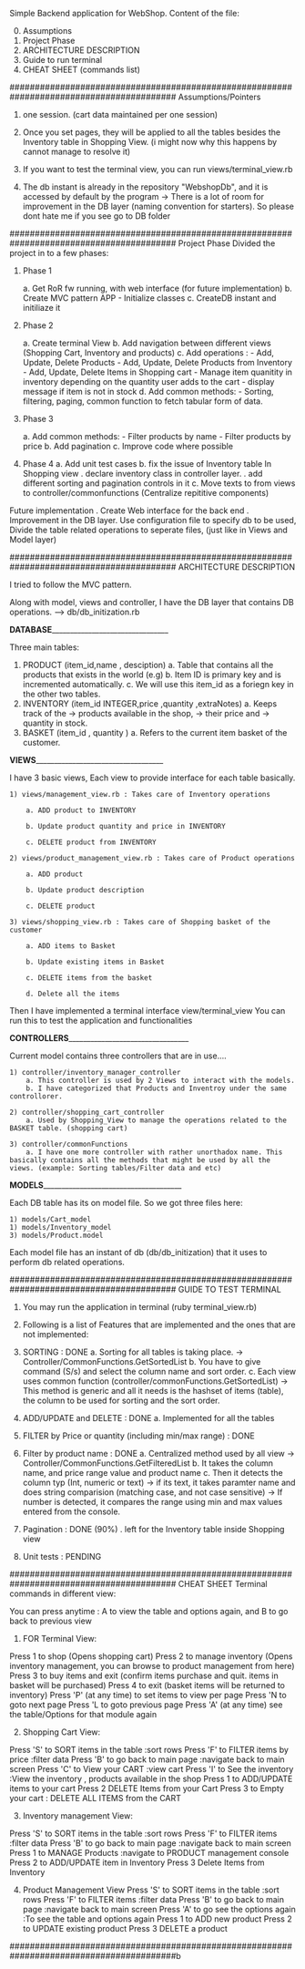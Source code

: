 Simple Backend application for WebShop.
Content of the file:

0) Assumptions
1) Project Phase
2) ARCHITECTURE DESCRIPTION
3) Guide to run terminal
4) CHEAT SHEET (commands list)

######################################################################################### Assumptions/Pointers

1) one session. (cart data maintained per one session)
2) Once you set pages, they will be applied to all the tables besides the Inventory table in Shopping View.
    (i might now why this happens by cannot manage to resolve it)

3) If you want to test the terminal view, you can run views/terminal_view.rb

4) The db instant is already in the repository "WebshopDb", and it is accessed by default by the program
        -> There is a lot of room for improvement in the DB layer (naming convention for starters). So please dont hate me if you see go to DB folder

######################################################################################### Project Phase
Divided the project in to  a few phases:

1) Phase 1

    a. Get RoR fw running, with web interface (for future implementation)
    b. Create MVC pattern APP
        - Initialize classes
    c. CreateDB instant and initiliaze it

2) Phase 2

    a. Create terminal View
    b. Add navigation between different views (Shopping Cart, Inventory and products)
    c. Add operations :
        - Add, Update, Delete Products
        - Add, Update, Delete Products from Inventory
        - Add, Update, Delete Items in Shopping cart
              - Manage item quanitity in inventory depending on the quantity user adds to the cart
              - display message if item is not in stock
    d. Add common methods:
          - Sorting, filtering, paging, common function to fetch tabular form of data.
3) Phase 3

    a. Add common methods:
          - Filter products by name
          - Filter products by price
    b. Add pagination
    c. Improve code where possible

4) Phase 4
    a. Add unit test cases
    b. fix the issue of Inventory table In Shopping view
        . declare inventory class in controller layer.
        . add different sorting and pagination controls in it
    c. Move texts to from views to controller/commonfunctions (Centralize repititive components)

Future implementation
    . Create Web interface for the back end
    . Improvement in the DB layer.
                Use configuration file to specify db to be used,
                Divide the table related operations to seperate files, (just like in Views and Model layer)


######################################################################################### ARCHITECTURE DESCRIPTION

I tried to follow the MVC pattern.

Along with model, views and controller, I have the DB layer that contains DB operations.
    --> db/db_initization.rb


__________________DATABASE__________________________________________________

Three main tables:
1) PRODUCT    (item_id,name , desciption)
  a. Table that contains all the products that exists in the world (e.g)
  b. Item ID is primary key and is incremented automatically.
  c. We will use this item_id as a foriegn key in the other two tables.
2) INVENTORY  (item_id INTEGER,price ,quantity  ,extraNotes)
  a. Keeps track of the
      ->  products available in the shop,
      ->  their price and
      ->  quantity in stock.
3) BASKET     (item_id , quantity )
    a. Refers to the current item basket of the customer.

__________________VIEWS_____________________________________________________


I have 3 basic views, Each view to provide interface for each table basically.

    1) views/management_view.rb : Takes care of Inventory operations

        a. ADD product to INVENTORY

        b. Update product quantity and price in INVENTORY

        c. DELETE product from INVENTORY

    2) views/product_management_view.rb : Takes care of Product operations

        a. ADD product

        b. Update product description

        c. DELETE product

    3) views/shopping_view.rb : Takes care of Shopping basket of the customer

        a. ADD items to Basket

        b. Update existing items in Basket

        c. DELETE items from the basket

        d. Delete all the items

Then I have implemented a terminal interface view/terminal_view
You can run this to test the application and functionalities


__________________CONTROLLERS___________________________________________________

Current model contains three controllers that are in use....

    1) controller/inventory_manager_controller
        a. This controller is used by 2 Views to interact with the models.
        b. I have categorized that Products and Inventroy under the same controllorer.

    2) controller/shopping_cart_controller
        a. Used by Shopping_View to manage the operations related to the BASKET table. (shopping cart)

    3) controller/commonFunctions
        a. I have one more controller with rather unorthadox name. This basically contains all the methods that might be used by all the views. (example: Sorting tables/Filter data and etc)

__________________MODELS________________________________________________________

Each DB table has its on model file. So we got three files here:

    1) models/Cart_model
    1) models/Inventory_model
    3) models/Product.model

Each model file has an instant of db (db/db_initization) that it uses to perform db related operations.



######################################################################################### GUIDE TO TEST TERMINAL


1) You may run the application in terminal (ruby terminal_view.rb)
2) Following is a list of Features that are implemented and the ones that are not implemented:

  1) SORTING                                                                            : DONE
    a. Sorting for all tables is taking place.
            -> Controller/CommonFunctions.GetSortedList
    b. You have to give command (S/s) and select the column name and sort order.
    c. Each view uses common function (controller/commonFunctions.GetSortedList)
            ->  This method is generic and all it needs is the hashset of items (table), the column to be used for sorting and the sort order.
  2) ADD/UPDATE and DELETE                                                              : DONE
    a. Implemented for all the tables
  3) FILTER by Price or quantity (including min/max range)                              : DONE
  4) Filter by product name                                                             : DONE
    a. Centralized method used by all view
        -> Controller/CommonFunctions.GetFilteredList
    b. It takes the column name, and price range value and product name
    c. Then it detects the column typ (Int, numeric or text)
        -> if its text, it takes paramter name and does string comparision
                (matching case, and not case sensitive)
        -> If number is detected, it compares the range using
                min and max values entered from the console.

  5) Pagination                                                                         : DONE (90%)
        . left for the Inventory table inside Shopping view

  6) Unit tests                                                                         : PENDING


######################################################################################### CHEAT SHEET
Terminal commands in different view:


You can press anytime :
        A to view the table and options again, and
        B to go back to previous view

1) FOR Terminal View:

Press 1 to shop                                                                 (Opens shopping cart)
Press 2 to manage inventory                                                     (Opens inventory management, you can browse to product management from here)
Press 3 to buy items and exit                                                   (confirm items purchase and quit. items in basket will be purchased)
Press 4 to exit                                                                 (basket items will be returned to inventory)
Press 'P' (at any time) to set items to view per page
        Press 'N to goto next page
        Press 'L to goto previous page
Press 'A' (at any time) see the table/Options for that module again

2) Shopping Cart View:

Press 'S' to SORT items in the table                        :sort rows
Press 'F' to FILTER items by price                          :filter data
Press 'B' to go back to main page                           :navigate back to main screen
Press 'C' to View your CART                                 :view cart
Press 'I' to See the inventory                              :View the inventory , products available in the shop
Press 1 to ADD/UPDATE items to your cart
Press 2 DELETE Items from your Cart
Press 3 to Empty your cart                                  : DELETE ALL ITEMS from the CART

3) Inventory management View:

Press 'S' to SORT items in the table                            :sort rows
Press 'F' to FILTER items                                       :filter data
Press 'B' to go back to main page                               :navigate back to main screen
Press 1 to MANAGE Products                                      :navigate to PRODUCT management console
Press 2 to ADD/UPDATE item in Inventory
Press 3 Delete Items from Inventory


4) Product Management View
Press 'S' to SORT items in the table                            :sort rows
Press 'F' to FILTER items                                       :filter data
Press 'B' to go back to main page                               :navigate back to main screen
Press 'A' to go see the options again                           :To see the table and options again
Press 1 to ADD new product
Press 2 to UPDATE existing product
Press 3 DELETE a product


#########################################################################################b

